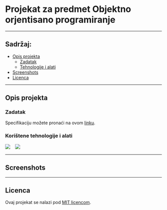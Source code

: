 # Projekat za predmet Objektno orjentisano programiranje

---

## Sadržaj:
* [Opis projekta](#opis-projekta)
    * [Zadatak](#zadatak)
    * [Tehnologije i  alati](#korištene-tehnologije-i-alati)
* [Screenshots](#screenshots)
* [Licenca](#licenca)

---

## Opis projekta
### Zadatak
Specifikaciju možete pronaći na ovom [linku](https://github.com/vladocodes/oop-project/blob/main/documentation/project_specification_sr.pdf).
### Korištene tehnologije i alati
<p>
<img src="https://img.shields.io/badge/java-red.svg?&style=for-the-badge&logo=java&logoColor=blue"/>&nbsp;&nbsp;&nbsp;
  <img src="https://img.shields.io/badge/mysql-00758f.svg?&style=for-the-badge&logo=mysql&logoColor=f29111"/>&nbsp;&nbsp;&nbsp;
</p>

---

## Screenshots

---

## Licenca
Ovaj projekat se nalazi pod [MIT licencom](https://github.com/vladocodes/oop-project/blob/main/LICENSE).
